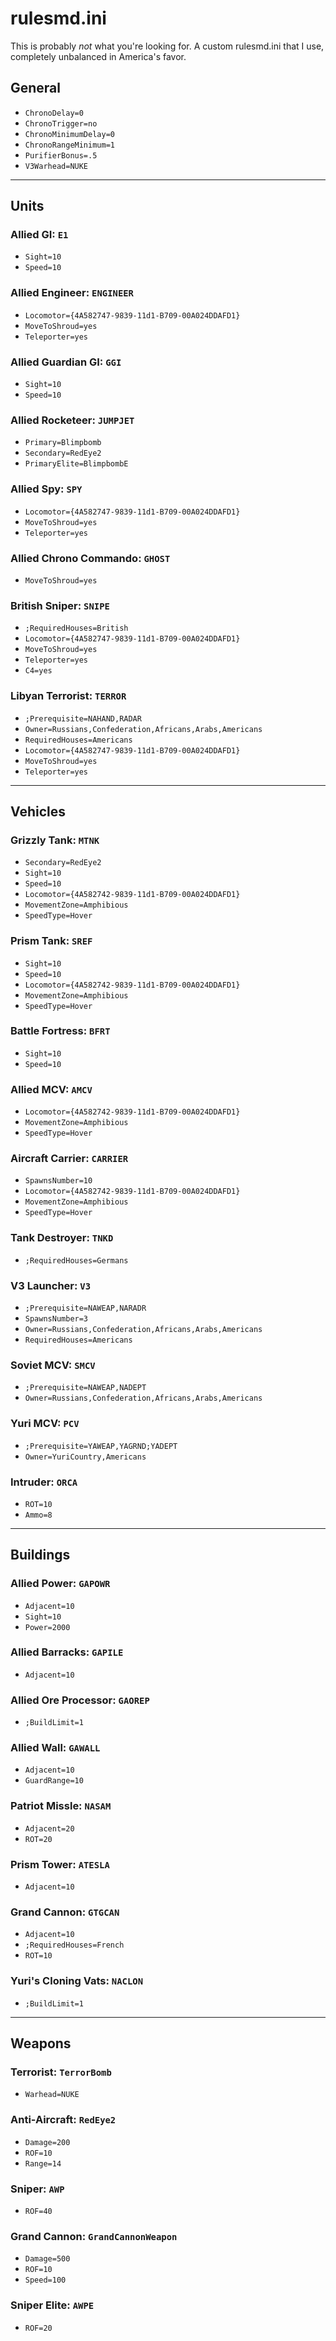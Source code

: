 # rulesmd.ini
This is probably *not* what you're looking for.  A custom rulesmd.ini that I use, completely unbalanced in America's favor.

## General
* `ChronoDelay=0`
* `ChronoTrigger=no`
* `ChronoMinimumDelay=0`
* `ChronoRangeMinimum=1`
* `PurifierBonus=.5`
* `V3Warhead=NUKE`

***

## Units
### Allied GI: `E1`
* `Sight=10`
* `Speed=10`
### Allied Engineer: `ENGINEER`
* `Locomotor={4A582747-9839-11d1-B709-00A024DDAFD1}`
* `MoveToShroud=yes`
* `Teleporter=yes`
### Allied Guardian GI: `GGI`
* `Sight=10`
* `Speed=10`
### Allied Rocketeer: `JUMPJET`
* `Primary=Blimpbomb`
* `Secondary=RedEye2`
* `PrimaryElite=BlimpbombE`
### Allied Spy: `SPY`
* `Locomotor={4A582747-9839-11d1-B709-00A024DDAFD1}`
* `MoveToShroud=yes`
* `Teleporter=yes`
### Allied Chrono Commando: `GHOST`
* `MoveToShroud=yes`
### British Sniper: `SNIPE`
* `;RequiredHouses=British`
* `Locomotor={4A582747-9839-11d1-B709-00A024DDAFD1}`
* `MoveToShroud=yes`
* `Teleporter=yes`
* `C4=yes`
### Libyan Terrorist: `TERROR`
* `;Prerequisite=NAHAND,RADAR`
* `Owner=Russians,Confederation,Africans,Arabs,Americans`
* `RequiredHouses=Americans`
* `Locomotor={4A582747-9839-11d1-B709-00A024DDAFD1}`
* `MoveToShroud=yes`
* `Teleporter=yes`

***

## Vehicles
### Grizzly Tank: `MTNK`
* `Secondary=RedEye2`
* `Sight=10`
* `Speed=10`
* `Locomotor={4A582742-9839-11d1-B709-00A024DDAFD1}`
* `MovementZone=Amphibious`
* `SpeedType=Hover`
### Prism Tank: `SREF`
* `Sight=10`
* `Speed=10`
* `Locomotor={4A582742-9839-11d1-B709-00A024DDAFD1}`
* `MovementZone=Amphibious`
* `SpeedType=Hover`
### Battle Fortress: `BFRT`
* `Sight=10`
* `Speed=10`
### Allied MCV: `AMCV`
* `Locomotor={4A582742-9839-11d1-B709-00A024DDAFD1}`
* `MovementZone=Amphibious`
* `SpeedType=Hover`
### Aircraft Carrier: `CARRIER`
* `SpawnsNumber=10`
* `Locomotor={4A582742-9839-11d1-B709-00A024DDAFD1}`
* `MovementZone=Amphibious`
* `SpeedType=Hover`
### Tank Destroyer: `TNKD`
* `;RequiredHouses=Germans`
### V3 Launcher: `V3`
* `;Prerequisite=NAWEAP,NARADR`
* `SpawnsNumber=3`
* `Owner=Russians,Confederation,Africans,Arabs,Americans`
* `RequiredHouses=Americans`
### Soviet MCV: `SMCV`
* `;Prerequisite=NAWEAP,NADEPT`
* `Owner=Russians,Confederation,Africans,Arabs,Americans`
### Yuri MCV: `PCV`
* `;Prerequisite=YAWEAP,YAGRND;YADEPT`
* `Owner=YuriCountry,Americans`
### Intruder: `ORCA`
* `ROT=10`
* `Ammo=8`

*** 

## Buildings
### Allied Power: `GAPOWR`
* `Adjacent=10`
* `Sight=10`
* `Power=2000`
### Allied Barracks: `GAPILE`
* `Adjacent=10`
### Allied Ore Processor: `GAOREP`
* `;BuildLimit=1`
### Allied Wall: `GAWALL`
* `Adjacent=10`
* `GuardRange=10`
### Patriot Missle: `NASAM`
* `Adjacent=20`
* `ROT=20`
### Prism Tower: `ATESLA`
* `Adjacent=10`
### Grand Cannon: `GTGCAN`
* `Adjacent=10`
* `;RequiredHouses=French`
* `ROT=10`
### Yuri's Cloning Vats: `NACLON`
* `;BuildLimit=1`

***

## Weapons
### Terrorist: `TerrorBomb`
* `Warhead=NUKE`
### Anti-Aircraft: `RedEye2`
* `Damage=200`
* `ROF=10`
* `Range=14`
### Sniper: `AWP`
* `ROF=40`
### Grand Cannon: `GrandCannonWeapon`
* `Damage=500`
* `ROF=10`
* `Speed=100`
### Sniper Elite: `AWPE`
* `ROF=20`
